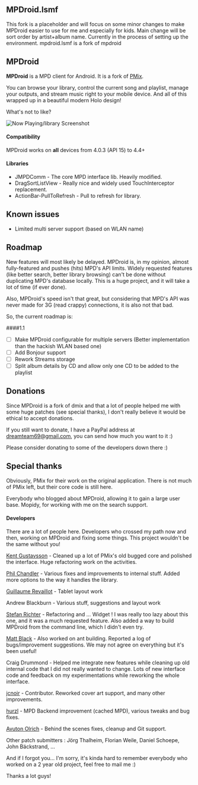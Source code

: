 ## MPDroid.lsmf
This fork is a placeholder and will focus on some minor changes to make MPDroid easier to use for me and especially for kids.
Main change will be sort order by artist+album name. 
Currently in the process of setting up the environment.
mpdroid.lsmf is a fork of mpdroid

## MPDroid

**MPDroid** is a MPD client for Android. It is a fork of [PMix](http://code.google.com/p/pmix/).

You can browse your library, control the current song and playlist, manage your outputs, and stream music right to your mobile device. And all of this wrapped up in a beautiful modern Holo design!

What's not to like?

![Now Playing/library Screenshot](https://raw.github.com/abarisain/dmix/master/Screenshots/readme.png)  

#### Compatibility

MPDroid works on **all** devices from 4.0.3 (API 15) to 4.4+

#### Libraries

- JMPDComm - The core MPD interface lib. Heavily modified.
- DragSortListView - Really nice and widely used TouchInterceptor replacement.
- ActionBar-PullToRefresh - Pull to refresh for library.  

## Known issues

- Limited multi server support (based on WLAN name)

## Roadmap

New features will most likely be delayed. MPDroid is, in my opinion, almost fully-featured and pushes (hits) MPD's API limits. Widely requested features (like better search, better library browsing) can't be done without duplicating MPD's database locally. This is a huge project, and it will take a lot of time (if ever done).

Also, MPDroid's speed isn't that great, but considering that MPD's API was never made for 3G (read crappy) connections, it is also not that bad.

So, the current roadmap is:

####1.1  

 - [ ] Make MPDroid configurable for multiple servers (Better implementation than the hackish WLAN based one)
 - [ ] Add Bonjour support
 - [ ] Rework Streams storage
 - [ ] Split album details by CD and allow only one CD to be added to the playlist

## Donations

Since MPDroid is a fork of dmix and that a lot of people helped me with some huge patches (see special thanks), I don't really believe it would be ethical to accept donations.

If you still want to donate, I have a PayPal address at dreamteam69@gmail.com, you can send how much you want to it :)

Please consider donating to some of the developers down there :)

## Special thanks

Obviously, PMix for their work on the original application. There is not much of PMix left, but their core code is still here.

Everybody who blogged about MPDroid, allowing it to gain a large user base.
Mopidy, for working with me on the search support.

#### Developers

There are a lot of people here. Developers who crossed my path now and then, working on MPDroid and fixing some things. This project wouldn't be the same without you!

[Kent Gustavsson](https://github.com/orrche) - Cleaned up a lot of PMix's old bugged core and polished the interface. Huge refactoring work on the activities.

[Phil Chandler](https://github.com/philchand) - Various fixes and improvements to internal stuff. Added more options to the way it handles the library.

[Guillaume Revaillot](https://github.com/grevaillot) - Tablet layout work

Andrew Blackburn - Various stuff, suggestions and layout work

[Stefan Richter](https://github.com/02strich) - Refactoring and … Widget ! I was really too lazy about this one, and it was a much requested feature. Also added a way to build MPDroid from the command line, which I didn't even try.

[Matt Black](https://github.com/mafrosis) - Also worked on ant building. Reported a log of bugs/improvement suggestions. We may not agree on everything but it's been useful!

Craig Drummond - Helped me integrate new features while cleaning up old internal code that I did not really wanted to change. Lots of new interface code and feedback on my experimentations while reworking the whole interface.

[jcnoir](https://github.com/jcnoir) - Contributor. Reworked cover art support, and many other improvements.

[hurzl](https://github.com/hurzl) - MPD Backend improvement (cached MPD), various tweaks and bug fixes.

[Avuton Olrich](https://github.com/avuton) - Behind the scenes fixes, cleanup and Git support.

Other patch submitters : Jörg Thalheim, Florian Weile, Daniel Schoepe, John Bäckstrand, ...

And if I forgot you… I'm sorry, it's kinda hard to remember everybody who worked on a 2 year old project, feel free to mail me :)


Thanks a lot guys!
